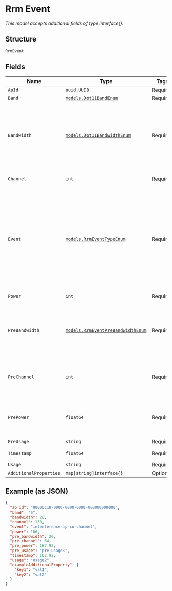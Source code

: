 
# Rrm Event

*This model accepts additional fields of type interface{}.*

## Structure

`RrmEvent`

## Fields

| Name | Type | Tags | Description |
|  --- | --- | --- | --- |
| `ApId` | `uuid.UUID` | Required | - |
| `Band` | [`models.Dot11BandEnum`](../../doc/models/dot-11-band-enum.md) | Required | enum: `24`, `5`, `6` |
| `Bandwidth` | [`models.Dot11BandwidthEnum`](../../doc/models/dot-11-bandwidth-enum.md) | Required | channel width for the band.enum: `20`, `40`, `80` (only applicable for band_5 and band_6), `160` (only for band_6) |
| `Channel` | `int` | Required | Channel for the band from rrm |
| `Event` | [`models.RrmEventTypeEnum`](../../doc/models/rrm-event-type-enum.md) | Required | enum: `interference-ap-co-channel`, `interference-ap-non-wifi`, `neighbor-ap-down`, `neighbor-ap-recovered`, `radar-detected`, `rrm-radar`, `scheduled-site_rrm`, `triggered-site_rrm` |
| `Power` | `int` | Required | Tx power of the radio |
| `PreBandwidth` | [`models.RrmEventPreBandwidthEnum`](../../doc/models/rrm-event-pre-bandwidth-enum.md) | Required | (previously) channel width for the band , 0 means no previously available. enum: `0`, `20`, `40`, `80`, `160` |
| `PreChannel` | `int` | Required | (previously) channel for the band, 0 means no previously available |
| `PrePower` | `float64` | Required | (previously) tx power of the radio, 0 means no previously available |
| `PreUsage` | `string` | Required | - |
| `Timestamp` | `float64` | Required | Epoch (seconds) |
| `Usage` | `string` | Required | - |
| `AdditionalProperties` | `map[string]interface{}` | Optional | - |

## Example (as JSON)

```json
{
  "ap_id": "00000c18-0000-0000-0000-000000000000",
  "band": "5",
  "bandwidth": 20,
  "channel": 130,
  "event": "interference-ap-co-channel",
  "power": 186,
  "pre_bandwidth": 20,
  "pre_channel": 64,
  "pre_power": 187.92,
  "pre_usage": "pre_usage8",
  "timestamp": 162.92,
  "usage": "usage2",
  "exampleAdditionalProperty": {
    "key1": "val1",
    "key2": "val2"
  }
}
```

